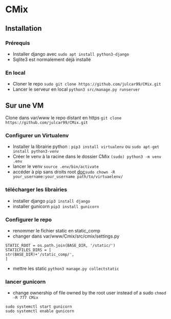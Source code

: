 # CMix

## Installation

### Prérequis

* Installer django avec `sudo apt install python3-django`
* Sqlite3 est normalement déjà installé

### En local

* Cloner le repo `sudo git clone https://github.com/julcar99/CMix.git`
* Lancer le serveur en local `python3 src/manage.py runserver`

## Sur une VM

Clone dans var/www le repo distant en https `git clone https://github.com/julcar99/CMix.git`

### Configurer un Virtualenv

* Installer la librairie python : `pip3 install virtualenv` ou `sudo apt-get install python3-venv`
* Créer le venv à la racine dans le dossier CMix `(sudo) python3 -m venv .env`
* lancer le venv  `source .env/bin/activate`
* accéder à pip sans droits root [doc]( https://stackoverflow.com/questions/19471972/how-to-avoid-permission-denied-when-using-pip-with-virtualenv )`sudo chown -R your_username:your_username path/to/virtuaelenv/` 

### télécharger les librairies 

* installer django `pip3 install django`
* installer gunicorn `pip3 install gunicorn`

### Configurer le repo

- renommer le fichier static en static_comp
- changer dans  var/www/Cmix/src/cmix/settings.py
```
STATIC_ROOT = os.path.join(BASE_DIR, '/static/')
STATICFILES_DIRS = [
str(BASE_DIR)+'/static_comp/',
]
```
- mettre les static `python3 manage.py collectstatic`

### lancer gunicorn

* change ownership of file owned by the root user instead of a sudo `chmod -R 777 CMix`
```
sudo systemctl start gunicorn
sudo systemctl enable gunicorn
```
